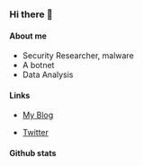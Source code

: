 ### Hi there 👋


#### About me

- Security Researcher, malware
- A botnet
- Data Analysis

#### Links
- [My Blog](https://0x777.cn)

- [Twitter](https://twitter.com/0x7773)


#### Github stats
<!--
**o0x777/o0x777** is a ✨ _special_ ✨ repository because its `README.md` (this file) appears on your GitHub profile.

Here are some ideas to get you started:

- 🔭 I’m currently working on ...
- 🌱 I’m currently learning ...
- 👯 I’m looking to collaborate on ...
- 🤔 I’m looking for help with ...
- 💬 Ask me about ...
- 📫 How to reach me: ...
- 😄 Pronouns: ...
- ⚡ Fun fact: ...
-->
